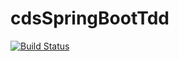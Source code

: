 # cdsSpringBootTdd

[![Build Status](https://travis-ci.com/mnishimori/cdsSpringBootTdd.svg?branch=master)](https://travis-ci.com/mnishimori/cdsSpringBootTdd)
